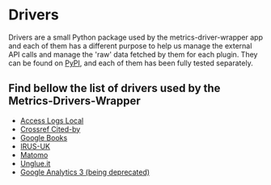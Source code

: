 # Drivers
Drivers are a small Python package used by the metrics-driver-wrapper app and each of them has a different purpose 
to help us manage the external API calls and manage the 'raw' data fetched by them for each plugin.
They can be found on [PyPI][8], and each of them has been fully tested separately.

## Find bellow the list of drivers used by the Metrics-Drivers-Wrapper

- [Access Logs Local][1]
- [Crossref Cited-by][2]
- [Google Books][3]
- [IRUS-UK][4]
- [Matomo][5]
- [Unglue.it][6]
- [Google Analytics 3 (being deprecated)][7]


[1]: https://metrics.operas-eu.org/metrics-docs/access-logs-local.en-GB "Access logs Local"
[2]: https://metrics.operas-eu.org/metrics-docs/crossref-citedby.en-GB "Crossref Citedby"
[3]: https://metrics.operas-eu.org/metrics-docs/google-books.en-GB "Google Books"
[4]: https://metrics.operas-eu.org/metrics-docs/irus-uk.en-GB "IRUS-UK"
[5]: https://metrics.operas-eu.org/metrics-docs/matomo.en-GB "Matomo"
[6]: https://metrics.operas-eu.org/metrics-docs/unglueit.en-GB "Unglue.it"
[7]: https://metrics.operas-eu.org/metrics-docs/google-analytics.en-GB "Google Analytics"
[8]: https://pypi.org/ "Pypi"
